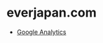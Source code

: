 # everjapan.com

- [Google Analytics](https://analytics.google.com/analytics/web/?authuser=2#/p486288506/reports/intelligenthome)